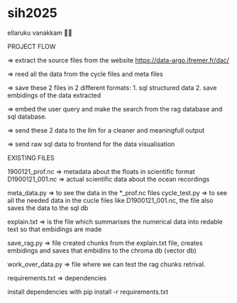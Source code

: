 # sih2025

ellaruku vanakkam 🙏🙏




PROJECT FLOW

=> extract the source files from the website https://data-argo.ifremer.fr/dac/

=> reed all the data from the cycle files and meta files

=> save these 2 files in 2 different formats:
        1. sql structured data
        2. save embidings of the data extracted

=> embed the user query and make the search from the rag database and sql database.

=> send these 2 data to the llm for a cleaner and meaningfull output

=> send raw sql data to frontend for the data visualisation






EXISTING FILES

1900121_prof.nc => metadata about the floats in scientific format
D1900121_001.nc => actual scientific data about the ocean recordings

meta_data.py => to see the data in the *_prof.nc files
cycle_test.py => to see all the needed data in the cucle files like D1900121_001.nc, the file also saves the data to the sql db

explain.txt => is the file which summarises the numerical data into redable text so that embidings are made

save_rag.py => file created chunks from the explain.txt file, creates embidings and saves that embidins to the chroma db (vector db)

work_over_data.py => file where we can test the rag chunks retrival.

requirements.txt => dependencies

install dependencies with          pip install -r requirements.txt



